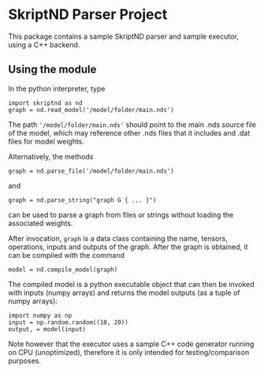 SkriptND Parser Project
===================

This package contains a sample SkriptND parser and sample executor, using a C++ backend.


Using the module
-----------------------

In the python interpreter, type

    import skriptnd as nd
    graph = nd.read_model('/model/folder/main.nds')

The path `'/model/folder/main.nds'` should point to the main .nds source file of the model, which may reference other
.nds files that it includes and .dat files for model weights.

Alternatively, the methods

    graph = nd.parse_file('/model/folder/main.nds')

and

    graph = nd.parse_string("graph G { ... }")

can be used to parse a graph from files or strings without loading the associated weights.

After invocation, `graph` is a data class containing the name, tensors, operations, inputs and outputs of the graph.
After the graph is obtained, it can be compiled with the command

    model = nd.compile_model(graph)

The compiled model is a python executable object that can then be invoked with inputs (numpy arrays) and returns the 
model outputs (as a tuple of numpy arrays):

    import numpy as np
    input = np.random.random((10, 20))
    output, = model(input)

Note however that the executor uses a sample C++ code generator running on CPU (unoptimized), therefore it is only 
intended for testing/comparison purposes.  
